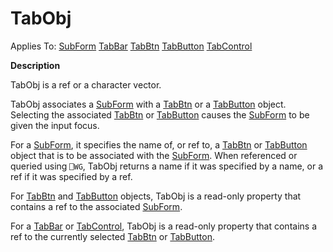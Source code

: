 




<h1 class="heading"><span class="name">TabObj</span></h1>

Applies To: [SubForm](../a-z/subform.md) [TabBar](../a-z/tabbar.md) [TabBtn](../a-z/tabbtn.md) [TabButton](../a-z/tabbutton.md) [TabControl](../a-z/tabcontrol.md)


**Description**


TabObj is a ref or a character vector.


TabObj associates a [SubForm](../a-z/subform.md) with a [TabBtn](../a-z/tabbtn.md) or a [TabButton](../a-z/tabbutton.md) object. Selecting the associated [TabBtn](../a-z/tabbtn.md) or [TabButton](../a-z/tabbutton.md) causes the [SubForm](../a-z/subform.md) to be given the input focus.


For a [SubForm](../a-z/subform.md), it specifies the name of, or ref to, a [TabBtn](../a-z/tabbtn.md) or [TabButton](../a-z/tabbutton.md) object that is to be associated with the [SubForm](../a-z/subform.md). When referenced or queried using `⎕WG`, TabObj returns a name if it was specified by a name, or a ref if it was specified by a ref.


For [TabBtn](../a-z/tabbtn.md) and [TabButton](../a-z/tabbutton.md) objects, TabObj is a read-only property that contains a ref to the associated [SubForm](../a-z/subform.md).


For a [TabBar](../a-z/tabbar.md) or [TabControl](../a-z/tabcontrol.md), TabObj is a read-only property that contains a ref to the currently selected [TabBtn](../a-z/tabbtn.md) or [TabButton](../a-z/tabbutton.md).



